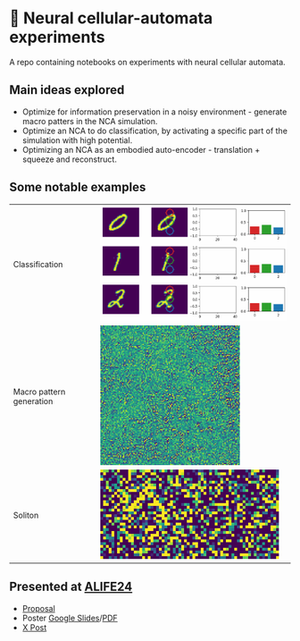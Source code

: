 # 🦠 Neural cellular-automata experiments

A repo containing notebooks on experiments with neural cellular automata.

## Main ideas explored

- Optimize for information preservation in a noisy environment - generate macro patters in the NCA simulation.
- Optimize an NCA to do classification, by activating a specific part of the simulation with high potential.
- Optimizing an NCA as an embodied auto-encoder - translation + squeeze and reconstruct.

## Some notable examples

<table>
  <tr>
    <td>Classification</td>
    <td><img src="./assets/cls-vis.gif" style="width: 500px" /></td>
  </tr>
  <tr>
    <td>Macro pattern generation</td>
    <td><img src="./assets/noise-bottleneck-optim.gif"style="width: 250px" /></td>
  </tr>
  <tr>
    <td>Soliton</td>
    <td><img src="./assets/soliton.gif" /></td>
  </tr>
</table>

## Presented at [ALIFE24](https://2024.alife.org/detailed_program.html#postersday2)

- [Proposal](https://drive.google.com/file/d/1icH9ipHgzvZdS5OCtZnvEX_1Gg2Wud2n/view?usp=sharing)
- Poster [Google Slides](https://docs.google.com/presentation/d/1VtJ9-sqPK2_n1cC9SwA2SxAglqs_vTcBzSmWKe2UQaQ/edit?usp=sharing)/[PDF](https://drive.google.com/file/d/1K5fgQdyepRU7mOHOCo6W4qZKD5VS2HQJ/view?usp=sharing)
- [X Post](https://x.com/ilzhechev/status/1816725317576241177)
